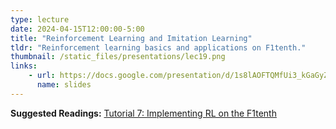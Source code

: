 ```yaml
---
type: lecture
date: 2024-04-15T12:00:00-5:00
title: "Reinforcement Learning and Imitation Learning"
tldr: "Reinforcement learning basics and applications on F1tenth."
thumbnail: /static_files/presentations/lec19.png
links: 
    - url: https://docs.google.com/presentation/d/1s8lAOFTQMfUi3_kGaGyZsmm88cTvrPMHpI_p4p6DUkY
      name: slides
---
```

**Suggested Readings:**
[Tutorial 7: Implementing RL on the F1tenth](https://docs.google.com/presentation/d/17Ef4lVkHAv2eUZNr8Tb549mbGYpCgCqqtjGaIiFPTlk/)
